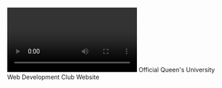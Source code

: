 ![Alt text](./9e57f639ec560f1ac443f1484b1aaacf.mp4?raw=true "Site Home")
Official Queen's University Web Development Club Website
